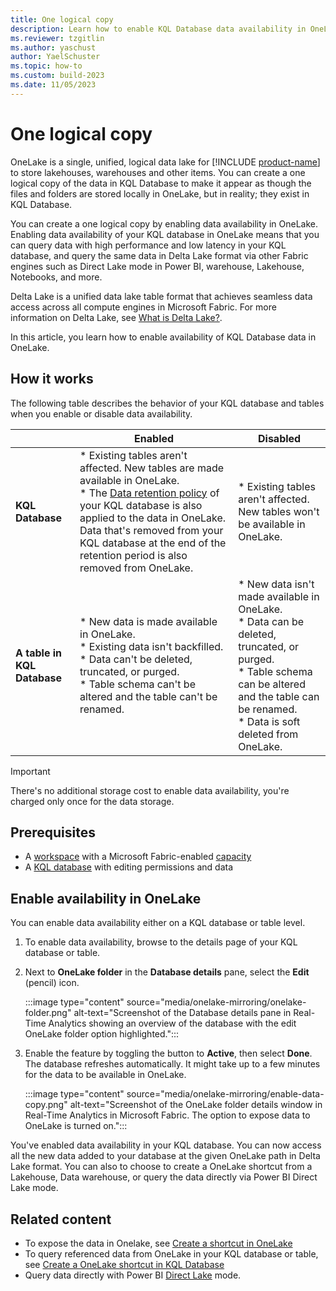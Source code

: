 ```yaml
---
title: One logical copy
description: Learn how to enable KQL Database data availability in OneLake.
ms.reviewer: tzgitlin
ms.author: yaschust
author: YaelSchuster
ms.topic: how-to
ms.custom: build-2023
ms.date: 11/05/2023
---
```

# One logical copy

OneLake is a single, unified, logical data lake for [!INCLUDE [product-name](../includes/product-name.md)] to store lakehouses, warehouses and other items. You can create a one logical copy of the data in KQL Database to make it appear as though the files and folders are stored locally in OneLake, but in reality; they exist in KQL Database.

You can create a one logical copy by enabling data availability in OneLake. Enabling data availability of your KQL database in OneLake means that you can query data with high performance and low latency in your KQL database, and query the same data in Delta Lake format via other Fabric engines such as Direct Lake mode in Power BI, warehouse, Lakehouse, Notebooks, and more.

Delta Lake is a unified data lake table format that achieves seamless data access across all compute engines in Microsoft Fabric. For more information on Delta Lake, see [What is Delta Lake?](/azure/synapse-analytics/spark/apache-spark-what-is-delta-lake).

In this article, you learn how to enable availability of KQL Database data in OneLake.

## How it works

The following table describes the behavior of your KQL database and tables when you enable or disable data availability.

| | Enabled| Disabled|
|------|---------|--------|
|**KQL Database**| * Existing tables aren't affected. New tables are made available in OneLake. <br/> * The [Data retention policy](data-policies.md#data-retention-policy) of your KQL database is also applied to the data in OneLake. Data that's removed from your KQL database at the end of the retention period is also removed from OneLake. | * Existing tables aren't affected. New tables won't be available in OneLake. |
|**A table in KQL Database**| * New data is made available in OneLake. <br/> * Existing data isn't backfilled. <br/> * Data can't be deleted, truncated, or purged. <br/> * Table schema can't be altered and the table can't be renamed. |* New data isn't made available in OneLake. <br/> * Data can be deleted, truncated, or purged. <br/> * Table schema can be altered and the table can be renamed. <br/> * Data is soft deleted from OneLake.|

> [!IMPORTANT]
> There's no additional storage cost to enable data availability, you're charged only once for the data storage.

## Prerequisites

* A [workspace](../get-started/create-workspaces.md) with a Microsoft Fabric-enabled [capacity](../enterprise/licenses.md#capacity)
* A [KQL database](create-database.md) with editing permissions and data

## Enable availability in OneLake

You can enable data availability either on a KQL database or table level.

1. To enable data availability, browse to the details page of your KQL database or table.
1. Next to **OneLake folder** in the **Database details** pane, select the **Edit** (pencil) icon.

    :::image type="content" source="media/onelake-mirroring/onelake-folder.png" alt-text="Screenshot of the Database details pane in Real-Time Analytics showing an overview of the database with the edit OneLake folder option highlighted.":::

1. Enable the feature by toggling the button to **Active**, then select **Done**. The database refreshes automatically. It might take up to a few minutes for the data to be available in OneLake.

    :::image type="content" source="media/onelake-mirroring/enable-data-copy.png" alt-text="Screenshot of the OneLake folder details window in Real-Time Analytics in Microsoft Fabric. The option to expose data to OneLake is turned on.":::

You've enabled data availability in your KQL database. You can now access all the new data added to your database at the given OneLake path in Delta Lake format. You can also to choose to create a OneLake shortcut from a Lakehouse, Data warehouse, or query the data directly via Power BI Direct Lake mode.

## Related content

* To expose the data in Onelake, see [Create a shortcut in OneLake](../onelake/create-onelake-shortcut.md)
* To query referenced data from OneLake in your KQL database or table, see [Create a OneLake shortcut in KQL Database](onelake-shortcuts.md?tab=onelake-shortcut)
* Query data directly with Power BI [Direct Lake](/power-bi/enterprise/directlake-overview) mode.

